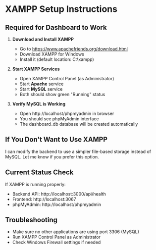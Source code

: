 # XAMPP Setup Instructions

## Required for Dashboard to Work

1. **Download and Install XAMPP**
   - Go to https://www.apachefriends.org/download.html
   - Download XAMPP for Windows
   - Install it (default location: C:\xampp)

2. **Start XAMPP Services**
   - Open XAMPP Control Panel (as Administrator)
   - Start **Apache** service
   - Start **MySQL** service
   - Both should show green "Running" status

3. **Verify MySQL is Working**
   - Open http://localhost/phpmyadmin in browser
   - You should see phpMyAdmin interface
   - The dashboard_db database will be created automatically

## If You Don't Want to Use XAMPP

I can modify the backend to use a simpler file-based storage instead of MySQL. Let me know if you prefer this option.

## Current Status Check

If XAMPP is running properly:
- Backend API: http://localhost:3000/api/health
- Frontend: http://localhost:3067
- phpMyAdmin: http://localhost/phpmyadmin

## Troubleshooting

- Make sure no other applications are using port 3306 (MySQL)
- Run XAMPP Control Panel as Administrator
- Check Windows Firewall settings if needed
